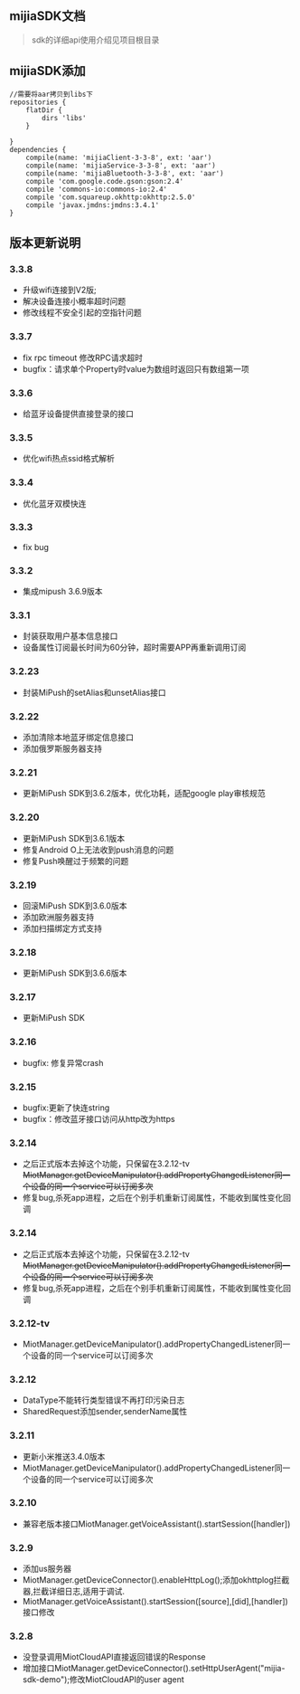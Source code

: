 ## mijiaSDK文档
> sdk的详细api使用介绍见项目根目录

## mijiaSDK添加

```
//需要将aar拷贝到libs下
repositories {
    flatDir {
        dirs 'libs'
    }

}
dependencies {
    compile(name: 'mijiaClient-3-3-8', ext: 'aar')
    compile(name: 'mijiaService-3-3-8', ext: 'aar')
    compile(name: 'mijiaBluetooth-3-3-8', ext: 'aar')
    compile 'com.google.code.gson:gson:2.4'
    compile 'commons-io:commons-io:2.4'
    compile 'com.squareup.okhttp:okhttp:2.5.0'
    compile 'javax.jmdns:jmdns:3.4.1'
}
```

## 版本更新说明

### 3.3.8
- 升级wifi连接到V2版;
- 解决设备连接小概率超时问题
- 修改线程不安全引起的空指针问题

### 3.3.7
- fix rpc timeout 修改RPC请求超时
- bugfix：请求单个Property时value为数组时返回只有数组第一项

### 3.3.6
- 给蓝牙设备提供直接登录的接口

### 3.3.5
- 优化wifi热点ssid格式解析

### 3.3.4
- 优化蓝牙双模快连

### 3.3.3
- fix bug

### 3.3.2
- 集成mipush 3.6.9版本

### 3.3.1
- 封装获取用户基本信息接口
- 设备属性订阅最长时间为60分钟，超时需要APP再重新调用订阅

### 3.2.23
- 封装MiPush的setAlias和unsetAlias接口

### 3.2.22
- 添加清除本地蓝牙绑定信息接口
- 添加俄罗斯服务器支持

### 3.2.21
- 更新MiPush SDK到3.6.2版本，优化功耗，适配google play审核规范

### 3.2.20
- 更新MiPush SDK到3.6.1版本
- 修复Android O上无法收到push消息的问题
- 修复Push唤醒过于频繁的问题

### 3.2.19
- 回滚MiPush SDK到3.6.0版本
- 添加欧洲服务器支持
- 添加扫描绑定方式支持

### 3.2.18
- 更新MiPush SDK到3.6.6版本

### 3.2.17
- 更新MiPush SDK

### 3.2.16
- bugfix: 修复异常crash

### 3.2.15
- bugfix:更新了快连string
- bugfix：修改蓝牙接口访问从http改为https

### 3.2.14
- 之后正式版本去掉这个功能，只保留在3.2.12-tv ~~MiotManager.getDeviceManipulator().addPropertyChangedListener同一个设备的同一个service可以订阅多次~~
- 修复bug,杀死app进程，之后在个别手机重新订阅属性，不能收到属性变化回调

### 3.2.14
- 之后正式版本去掉这个功能，只保留在3.2.12-tv ~~MiotManager.getDeviceManipulator().addPropertyChangedListener同一个设备的同一个service可以订阅多次~~
- 修复bug,杀死app进程，之后在个别手机重新订阅属性，不能收到属性变化回调

### 3.2.12-tv
- MiotManager.getDeviceManipulator().addPropertyChangedListener同一个设备的同一个service可以订阅多次

### 3.2.12
- DataType不能转行类型错误不再打印污染日志
- SharedRequest添加sender,senderName属性

### 3.2.11
- 更新小米推送3.4.0版本
- MiotManager.getDeviceManipulator().addPropertyChangedListener同一个设备的同一个service可以订阅多次

### 3.2.10
- 兼容老版本接口MiotManager.getVoiceAssistant().startSession([handler])

### 3.2.9
- 添加us服务器
- MiotManager.getDeviceConnector().enableHttpLog();添加okhttplog拦截器,拦截详细日志,适用于调试.
- MiotManager.getVoiceAssistant().startSession([source],[did],[handler])接口修改

### 3.2.8
- 没登录调用MiotCloudAPI直接返回错误的Response
- 增加接口MiotManager.getDeviceConnector().setHttpUserAgent("mijia-sdk-demo");修改MiotCloudAPI的user agent
